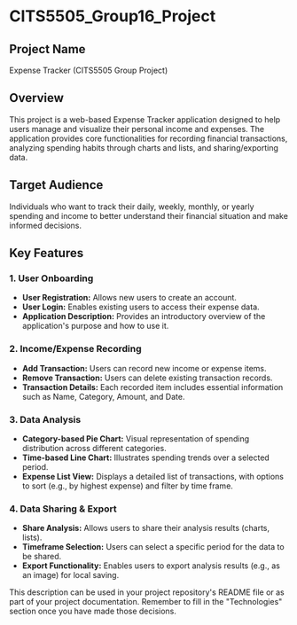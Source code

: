 # CITS5505_Group16_Project



## Project Name
Expense Tracker (CITS5505 Group Project)

## Overview
This project is a web-based Expense Tracker application designed to help users manage and visualize their personal income and expenses. The application provides core functionalities for recording financial transactions, analyzing spending habits through charts and lists, and sharing/exporting data.

## Target Audience
Individuals who want to track their daily, weekly, monthly, or yearly spending and income to better understand their financial situation and make informed decisions.

## Key Features

### 1. User Onboarding
* **User Registration:** Allows new users to create an account.
* **User Login:** Enables existing users to access their expense data.
* **Application Description:** Provides an introductory overview of the application's purpose and how to use it.

### 2. Income/Expense Recording
* **Add Transaction:** Users can record new income or expense items.
* **Remove Transaction:** Users can delete existing transaction records.
* **Transaction Details:** Each recorded item includes essential information such as Name, Category, Amount, and Date.

### 3. Data Analysis
* **Category-based Pie Chart:** Visual representation of spending distribution across different categories.
* **Time-based Line Chart:** Illustrates spending trends over a selected period.
* **Expense List View:** Displays a detailed list of transactions, with options to sort (e.g., by highest expense) and filter by time frame.

### 4. Data Sharing & Export
* **Share Analysis:** Allows users to share their analysis results (charts, lists).
* **Timeframe Selection:** Users can select a specific period for the data to be shared.
* **Export Functionality:** Enables users to export analysis results (e.g., as an image) for local saving.

This description can be used in your project repository's README file or as part of your project documentation. Remember to fill in the "Technologies" section once you have made those decisions.
